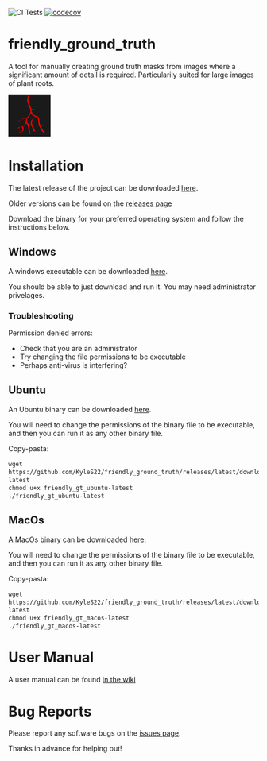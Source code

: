 ![CI Tests](https://github.com/KyleS22/friendly_ground_truth/workflows/CI%20Tests/badge.svg)  [![codecov](https://codecov.io/gh/KyleS22/friendly_ground_truth/branch/master/graph/badge.svg)](https://codecov.io/gh/KyleS22/friendly_ground_truth)

# friendly_ground_truth
A tool for manually creating ground truth masks from images where a significant amount of detail is required.  Particularily suited for large images of plant roots.

![favicon](https://github.com/KyleS22/friendly_ground_truth/blob/master/doc/images/icon.png)

# Installation

The latest release of the project can be downloaded [here](https://github.com/KyleS22/friendly_ground_truth/releases/latest).

Older versions can be found on the [releases page](https://github.com/KyleS22/friendly_ground_truth/releases)

Download the binary for your preferred operating system and follow the instructions below.

## Windows
A windows executable can be downloaded [here](https://github.com/KyleS22/friendly_ground_truth/releases/latest/download/friendly_gt_windows-latest.exe).

You should be able to just download and run it.  You may need administrator privelages.

### Troubleshooting
Permission denied errors:
- Check that you are an administrator
- Try changing the file permissions to be executable
- Perhaps anti-virus is interfering?

## Ubuntu
An Ubuntu binary can be downloaded [here](https://github.com/KyleS22/friendly_ground_truth/releases/latest/download/friendly_gt_ubuntu-latest).

You will need to change the permissions of the binary file to be executable, and then you can run it as any other binary file.

Copy-pasta:
```
wget https://github.com/KyleS22/friendly_ground_truth/releases/latest/download/friendly_gt_ubuntu-latest
chmod u+x friendly_gt_ubuntu-latest
./friendly_gt_ubuntu-latest
```


## MacOs
A MacOs binary can be downloaded [here](https://github.com/KyleS22/friendly_ground_truth/releases/latest/download/friendly_gt_macos-latest).

You will need to change the permissions of the binary file to be executable, and then you can run it as any other binary file.

Copy-pasta:
```
wget https://github.com/KyleS22/friendly_ground_truth/releases/latest/download/friendly_gt_macos-latest
chmod u+x friendly_gt_macos-latest
./friendly_gt_macos-latest
```

# User Manual
A user manual can be found [in the wiki](https://github.com/KyleS22/friendly_ground_truth/wiki/User-Manual)

# Bug Reports
Please report any software bugs on the [issues page](https://github.com/KyleS22/friendly_ground_truth/issues).

Thanks in advance for helping out!
